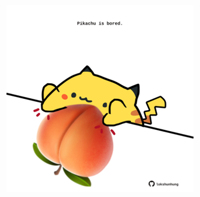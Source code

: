<!-- built at 29/05/2025, 10:00:41 UTC -->
<p align="center">
  <img width="500" height="500" src="./ReadmeImage.svg">
</p>
